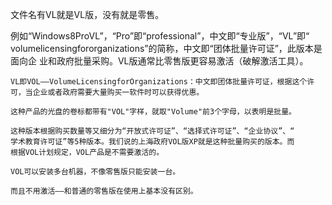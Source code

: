

文件名有VL就是VL版，没有就是零售。

例如“Windows8ProVL”，“Pro”即“professional”，中文即“专业版”，“VL”即“
volumelicensingfororganizations”的简称，中文即“团体批量许可证”，此版本是面向企
业和政府批量采购。VL版通常比零售版更容易激活（破解激活工具）。

    VL即VOL——VolumeLicensingforOrganizations：中文即团体批量许可证，根据这个许
    可，当企业或者政府需要大量购买一软件时可以获得优惠。

    这种产品的光盘的卷标都带有"VOL"字样，就取"Volume"前3个字母，以表明是批量。

    这种版本根据购买数量等又细分为“开放式许可证”、“选择式许可证”、“企业协议”、“
    学术教育许可证”等5种版本。我们说的上海政府VOL版XP就是这种批量购买的版本。而
    根据VOL计划规定，VOL产品是不需要激活的。

    VOL可以安装多台机器，不像零售版只能安装一台。

    而且不用激活——和普通的零售版在使用上基本没有区别。
